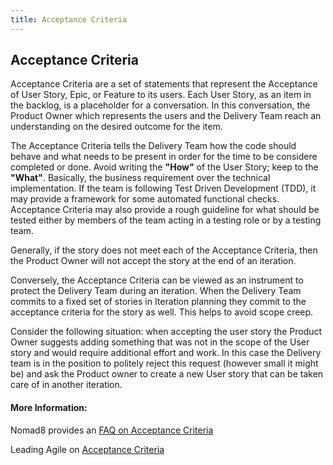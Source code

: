 ```yaml
---
title: Acceptance Criteria
---
```

## Acceptance Criteria

Acceptance Criteria are a set of statements that represent the Acceptance of User Story, Epic, or Feature to its users. Each User Story, as an item in the backlog, is a placeholder for a conversation. In this conversation,
the Product Owner which represents the users and the Delivery Team reach an understanding on the desired outcome for the item.

The Acceptance Criteria tells the Delivery Team how the code should behave and what needs to be present in order for the time to be considere completed or done. Avoid writing the **"How"** of the User Story; keep to the **"What"**. Basically, the business requirement over the technical implementation.
If the team is following Test Driven Development (TDD), it may provide a framework for some automated functional checks. Acceptance Criteria may also provide a rough guideline for what should be tested either by members of the team acting in a testing role or by a testing team.

Generally, if the story does not meet each of the Acceptance Criteria, then the Product Owner will not accept the story at the end of an iteration.

Conversely, the Acceptance Criteria can be viewed as an instrument to protect the Delivery Team during an iteration. When the Delivery Team commits to a fixed set of stories in Iteration planning they commit to the acceptance criteria for the story as well. This helps to avoid scope creep. 

Consider the following situation: when accepting the user story the Product Owner suggests adding something that was not in the scope of the User story and would require additional effort and work. In this case the Delivery team is in the position to politely reject this request (however small it might be) and ask the Product owner to create a new User story that can be taken care of in another iteration. 


#### More Information:

Nomad8 provides an [FAQ on Acceptance Criteria](https://nomad8.com/acceptance_criteria/)

Leading Agile on [Acceptance Criteria](https://www.leadingagile.com/2014/09/acceptance-criteria/)
